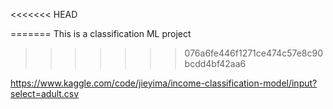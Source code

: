 <<<<<<< HEAD

=======
This is a classification ML project
>>>>>>> 076a6fe446f1271ce474c57e8c90bcdd4bf42aa6

https://www.kaggle.com/code/jieyima/income-classification-model/input?select=adult.csv
